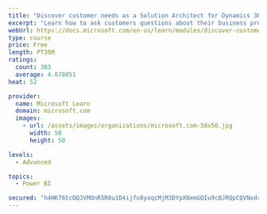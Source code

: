 ```yaml
---
title: "Discover customer needs as a Solution Architect for Dynamics 365 and Power Platform"
excerpt: "Learn how to ask customers questions about their business processes and feature requirements to create a viable solution."
webUrl: https://docs.microsoft.com/en-us/learn/modules/discover-customer-needs/
type: course
price: Free
length: PT36M
ratings:
  count: 383
  average: 4.678851
heat: 52

provider:
  name: Microsoft Learn
  domain: microsoft.com
  images:
    - url: /assets/images/organizations/microsoft.com-50x50.jpg
      width: 50
      height: 50

levels:
  - Advanced

topics:
  - Power BI

secured: "h4HK76tcDQJVMOnR5R0u1D4ijfo8yoqcMjM3DYpXNemGQIu9cBJRQpCQVNxdre0o4cL53nhvut5MV9IQ9+sgVOeiwCAzIrmevHcaQEkYh+wqk6LgjfGMz2N817vBTAWrXvt2q8vPuKbAgNPUFdtGWbytJBlkWm65Eed6fLSfJ9ZUpm226in0r99wY5ASXdldujP+UwrFfK4BWEFCAezRr9b2XMCroIvlU/Q4CKToHR+CZOw88Dhxe1/VZQXVBN46JJFNfylAxotB3z9TE7jMz0n+GTkHAolSxnSqLhV53bdgIi2DSoWQcKeBsEWFDwyEU83tH0DTmwf2X52FQE0srEPXL334OflZ9hyO9MVDE7gjFQxIf+AcIoSiFFiEbiprMTbNFyB/4Mwp3irFKUNraFXmhLl9cX9G1ve30i0nb2k=;OZOnVYQddizibnmHDjkH9Q=="
---
```



